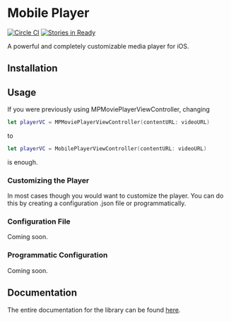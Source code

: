 # Mobile Player

[![Circle CI](https://circleci.com/gh/movielala/mobileplayer-ios/tree/master.svg?style=svg)](https://circleci.com/gh/movielala/mobileplayer-ios/tree/master)
[![Stories in Ready](https://badge.waffle.io/movielala/mobileplayer-ios.svg)](http://waffle.io/movielala/mobileplayer-ios)

A powerful and completely customizable media player for iOS.

## Installation

## Usage

If you were previously using MPMoviePlayerViewController, changing

```swift
let playerVC = MPMoviePlayerViewController(contentURL: videoURL)
```

to

```swift
let playerVC = MobilePlayerViewController(contentURL: videoURL)
```

is enough.

### Customizing the Player

In most cases though you would want to customize the player. You can do this by creating a configuration .json file or programmatically.

### Configuration File

Coming soon.

### Programmatic Configuration

Coming soon.

## Documentation

The entire documentation for the library can be found [here](https://htmlpreview.github.io/?https://github.com/movielala/mobileplayer-ios/blob/master/Documentation/index.html).
